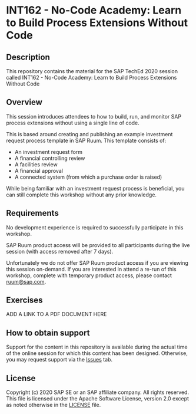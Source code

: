 # INT162 - No-Code Academy: Learn to Build Process Extensions Without Code

## Description

This repository contains the material for the SAP TechEd 2020 session called INT162 - No-Code Academy: Learn to Build Process Extensions Without Code

## Overview

This session introduces attendees to how to build, run, and monitor SAP process extensions without using a single line of code. 

This is based around creating and publishing an example investment request process template in SAP Ruum. This template consists of:
- An investment request form
- A financial controlling review
- A facilities review
- A financial approval 
- A connected system (from which a purchase order is raised)

While being familiar with an investment request process is beneficial, you can still complete this workshop without any prior knowledge.

## Requirements

No development experience is required to successfully participate in this workshop.

SAP Ruum product access will be provided to all participants during the live session (with access removed after 7 days). 

Unfortunately we do not offer SAP Ruum product access if you are viewing this session on-demand. If you are interested in attend a re-run of this workshop, complete with temporary product access, please contact ruum@sap.com. 

## Exercises

ADD A LINK TO A PDF DOCUMENT HERE 

## How to obtain support

Support for the content in this repository is available during the actual time of the online session for which this content has been designed. Otherwise, you may request support via the [Issues](../../issues) tab.

## License
Copyright (c) 2020 SAP SE or an SAP affiliate company. All rights reserved. This file is licensed under the Apache Software License, version 2.0 except as noted otherwise in the [LICENSE](LICENSES/Apache-2.0.txt) file.
